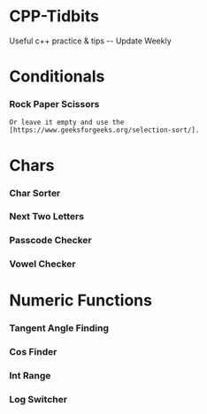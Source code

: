 # CPP-Tidbits
Useful c++ practice &amp; tips -- Update Weekly
# Conditionals
###	Rock Paper Scissors
	Or leave it empty and use the [https://www.geeksforgeeks.org/selection-sort/].
# Chars
###	Char Sorter
###	Next Two Letters
###	Passcode Checker
###	Vowel Checker

# Numeric Functions
 ###	Tangent Angle Finding
###	Cos Finder
###	Int Range
###	Log Switcher

